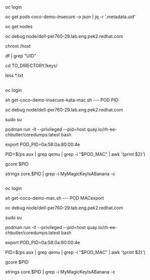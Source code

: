## 

oc login 

oc get pods coco-demo-insecure -o json | jq -r '.metadata.uid'

oc get nodes

oc debug node/dell-per760-29.lab.eng.pek2.redhat.com

chroot /host

df | grep "UID"

cd TO_DIRECTORY/keys/

less *.txt

## 

oc login

sh get-coco-demo-insecure-kata-mac.sh --- POD PID

oc debug node/dell-per760-29.lab.eng.pek2.redhat.com

sudo su


podman run -it --privileged --pid=host quay.io/rh-ee-chbutler/coredumps:latest bash

export POD_PID=0a:58:0a:80:00:4e

PID=$(ps aux | grep qemu | grep -i "$POD_MAC" | awk '{print $2}')



gcore $PID

strings core.$PID | grep -i MyMagicKeyIsABanana -c


## 

oc login

sh get-coco-demo-mac.sh --- POD MACexport 

oc debug node/dell-per760-29.lab.eng.pek2.redhat.com

sudo su

podman run -it --privileged --pid=host quay.io/rh-ee-chbutler/coredumps:latest bash

export POD_PID=0a:58:0a:80:00:4e

PID=$(ps aux | grep qemu | grep -i "$POD_MAC" | awk '{print $2}')



gcore $PID

strings core.$PID | grep -i MyMagicKeyIsABanana -c